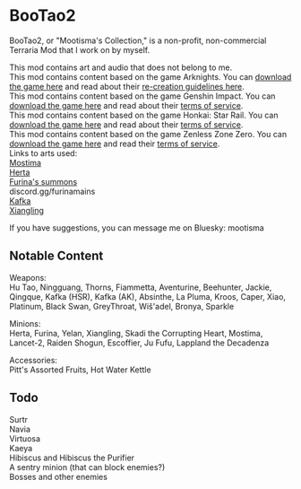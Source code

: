 # BooTao2
BooTao2, or "Mootisma's Collection," is a non-profit, non-commercial Terraria Mod that I work on by myself.

This mod contains art and audio that does not belong to me.\
This mod contains content based on the game Arknights. You can [download the game here](https://arknights.global/) and read about their [re-creation guidelines here](https://arknights.global/fankit/guidelines).\
This mod contains content based on the game Genshin Impact. You can [download the game here](https://genshin.hoyoverse.com/en/) and read about their [terms of service](https://genshin.hoyoverse.com/en/company/terms).\
This mod contains content based on the game Honkai: Star Rail. You can [download the game here](https://hsr.hoyoverse.com/en-us/) and read about their [terms of service](https://hsr.hoyoverse.com/en-us/company/terms).\
This mod contains content based on the game Zenless Zone Zero. You can [download the game here](https://zenless.hoyoverse.com/en-us/) and read their [terms of service](https://zenless.hoyoverse.com/en-us/company/terms).\
Links to arts used:  
[Mostima](https://www.pixiv.net/en/artworks/105771410)  
[Herta](https://www.pixiv.net/en/artworks/107442519)  
[Furina's summons](https://www.pixiv.net/en/artworks/114000440)  
discord.gg/furinamains  
[Kafka](https://twitter.com/dorkdragoon)  
[Xiangling](https://twitter.com/melonbreadfbp)

If you have suggestions, you can message me on Bluesky: mootisma

## Notable Content
Weapons:\
Hu Tao, Ningguang, Thorns, Fiammetta, Aventurine, Beehunter, Jackie, Qingque, Kafka (HSR), Kafka (AK), Absinthe, La Pluma, Kroos, Caper, Xiao, Platinum, Black Swan, GreyThroat, Wiš'adel, Bronya, Sparkle

Minions:\
Herta, Furina, Yelan, Xiangling, Skadi the Corrupting Heart, Mostima, Lancet-2, Raiden Shogun, Escoffier, Ju Fufu, Lappland the Decadenza

Accessories:\
Pitt's Assorted Fruits, Hot Water Kettle

## Todo
Surtr\
Navia\
Virtuosa\
Kaeya\
Hibiscus and Hibiscus the Purifier\
A sentry minion (that can block enemies?)\
Bosses and other enemies